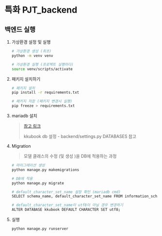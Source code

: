 # 특화 PJT_backend

## 백엔드 실행

1. 가상환경 설정 및 실행

   ```bash
   # 가상환경 생성 (최초)
   python -m venv venv

   # 가상환경 실행 (프로젝트 실행마다)
   source venv/scripts/activate
   ```

2. 패키지 설치하기

   ```bash
   # 패키지 설치
   pip install -r requirements.txt
   
   # 패키지 저장 (패키지 변경시 실행)
   pip freeze > requirements.txt
   ```

3. mariadb 설치

   > [참고 링크](https://ministar.tistory.com/4)
   >
   > kkubook db 설정 - backend/settings.py DATABASES 참고

4. Migration

   > 모델 클래스의 수정 (및 생성 )을 DB에 적용하는 과정

   ```bash
   # 마이그레이션 생성
   python manage.py makemigrations

   # DB에 적용
   python manage.py migrate

   # default_character_set_name 설정 확인 (mariadb cmd)
   SELECT schema_name, default_character_set_name FROM information_schema.schemata;

   # default_character_set_name이 utf8이 아닐 경우 변경하기
   ALTER DATABASE kkubook DEFAULT CHARACTER SET utf8;
   ```

5. 실행

   ```bash
   python manage.py runserver
   ```
